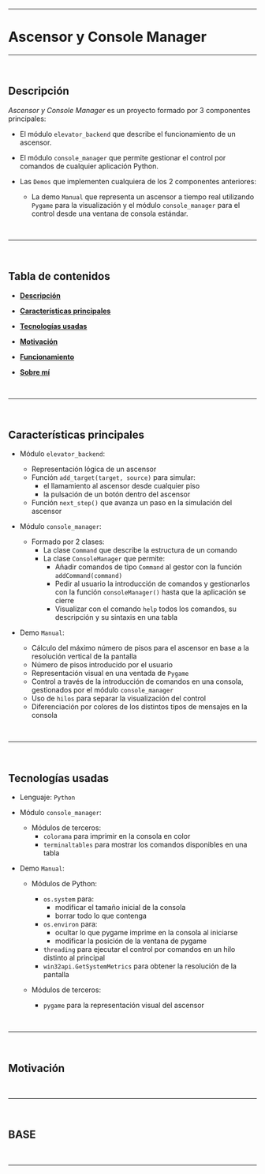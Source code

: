 
<!-- ===== REFERENCIAS ================================================== -->

<!-- ##### -->

<!-- ===== TÍTULO ================================================== -->

---
# **Ascensor** y **Console Manager**
---

<!-- ===== IMAGEN CABECERA ================================================== -->

<!-- ##### -->

<!-- ===== DESCRIPCIÓN ================================================== -->

<br>

## **Descripción** <a name="DESC"></a>

_Ascensor y Console Manager_ es un proyecto formado por 3 componentes principales:

- El módulo `elevator_backend` que describe el funcionamiento de un ascensor.

- El módulo `console_manager` que permite gestionar el control por comandos de cualquier aplicación Python.

- Las `Demos` que implementen cualquiera de los 2 componentes anteriores:

    - La demo `Manual` que representa un ascensor a tiempo real utilizando `Pygame` para la visualización y el módulo `console_manager` para el control desde una ventana de consola estándar.

<br>

---

<!-- ===== TABLA DE CONTENIDOS ================================================== -->

<br>

## **Tabla de contenidos**

- [**Descripción**](#DESC)

- [**Características principales**](#CAPR)

- [**Tecnologías usadas**](#TEUS)

- [**Motivación**](#MOTI)

- [**Funcionamiento**](#OOOO)

- [**Sobre mí**](#OOOO)

<br>

---

<!-- ===== CARACTERÍSTICAS PRINCIPALES ================================================== -->

<br>

## **Características principales** <a name="CAPR"></a>

- Módulo `elevator_backend`:

    - Representación lógica de un ascensor
    - Función `add_target(target, source)` para simular:
        - el llamamiento al ascensor desde cualquier piso
        - la pulsación de un botón dentro del ascensor
    - Función `next_step()` que avanza un paso en la simulación del ascensor

- Módulo `console_manager`:

    - Formado por 2 clases:
        - La clase `Command` que describe la estructura de un comando
        - La clase `ConsoleManager` que permite:
            - Añadir comandos de tipo `Command` al gestor con la función `addCommand(command)`
            - Pedir al usuario la introducción de comandos y gestionarlos con la función `consoleManager()` hasta que la aplicación se cierre
            - Visualizar con el comando `help` todos los comandos, su descripción y su sintaxis en una tabla 

- Demo `Manual`:

    - Cálculo del máximo número de pisos para el ascensor en base a la resolución vertical de la pantalla
    - Número de pisos introducido por el usuario
    - Representación visual en una ventada de `Pygame`
    - Control a través de la introducción de comandos en una consola, gestionados por el módulo `console_manager`
    - Uso de `hilos` para separar la visualización del control
    - Diferenciación por colores de los distintos tipos de mensajes en la consola

<br>

---

<!-- ===== TECNOLOGÍAS USADAS ================================================== -->

<br>

## **Tecnologías usadas** <a name="TEUS"></a>

- Lenguaje: `Python`

- Módulo `console_manager`:

    - Módulos de terceros:
        - `colorama` para imprimir en la consola en color
        - `terminaltables` para mostrar los comandos disponibles en una tabla 

- Demo `Manual`:

    - Módulos de Python:

        - `os.system` para:
            - modificar el tamaño inicial de la consola
            - borrar todo lo que contenga
        - `os.environ` para:
            - ocultar lo que pygame imprime en la consola al iniciarse
            - modificar la posición de la ventana de pygame
        - `threading` para ejecutar el control por comandos en un hilo distinto al principal
        - `win32api.GetSystemMetrics` para obtener la resolución de la pantalla

    - Módulos de terceros:
        - `pygame` para la representación visual del ascensor

<br>

---

<!-- ===== MOTIVACIÓN ================================================== -->

<br>

## **Motivación** <a name="MOTI"></a>

<br>

---

<!-- ===== BASE ================================================== -->

<br>

## **BASE** <a name="OOOO"></a>

<br>

---

<!-- ===== ===== ================================================== -->